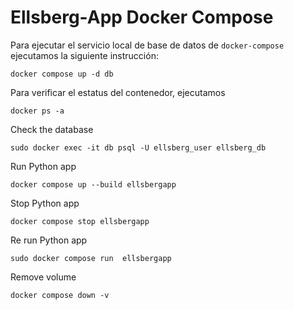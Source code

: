 # Ellsberg-App Docker Compose

Para ejecutar el servicio local de base de datos de  ```docker-compose```
ejecutamos la siguiente instrucción:


```
docker compose up -d db
```

Para verificar el estatus del contenedor, ejecutamos 

```
docker ps -a
```

Check the database

```
sudo docker exec -it db psql -U ellsberg_user ellsberg_db
```

Run Python app

```
docker compose up --build ellsbergapp
```

Stop Python app

```
docker compose stop ellsbergapp
```

Re run Python app

```
sudo docker compose run  ellsbergapp
```

Remove volume 

```
docker compose down -v 
```
